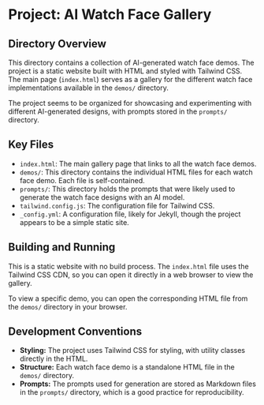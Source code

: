# Project: AI Watch Face Gallery

## Directory Overview

This directory contains a collection of AI-generated watch face demos. The project is a static website built with HTML and styled with Tailwind CSS. The main page (`index.html`) serves as a gallery for the different watch face implementations available in the `demos/` directory.

The project seems to be organized for showcasing and experimenting with different AI-generated designs, with prompts stored in the `prompts/` directory.

## Key Files

*   `index.html`: The main gallery page that links to all the watch face demos.
*   `demos/`: This directory contains the individual HTML files for each watch face demo. Each file is self-contained.
*   `prompts/`: This directory holds the prompts that were likely used to generate the watch face designs with an AI model.
*   `tailwind.config.js`: The configuration file for Tailwind CSS.
*   `_config.yml`: A configuration file, likely for Jekyll, though the project appears to be a simple static site.

## Building and Running

This is a static website with no build process. The `index.html` file uses the Tailwind CSS CDN, so you can open it directly in a web browser to view the gallery.

To view a specific demo, you can open the corresponding HTML file from the `demos/` directory in your browser.

## Development Conventions

*   **Styling:** The project uses Tailwind CSS for styling, with utility classes directly in the HTML.
*   **Structure:** Each watch face demo is a standalone HTML file in the `demos/` directory.
*   **Prompts:** The prompts used for generation are stored as Markdown files in the `prompts/` directory, which is a good practice for reproducibility.
